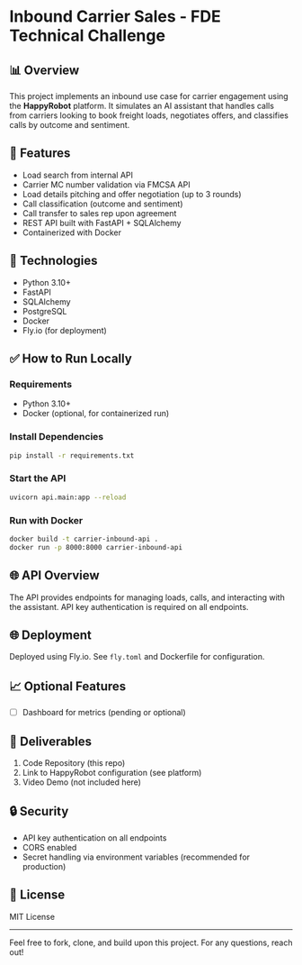 # Inbound Carrier Sales - FDE Technical Challenge

## 📊 Overview

This project implements an inbound use case for carrier engagement using the **HappyRobot** platform. It simulates an AI assistant that handles calls from carriers looking to book freight loads, negotiates offers, and classifies calls by outcome and sentiment.

## 🚀 Features

* Load search from internal API
* Carrier MC number validation via FMCSA API
* Load details pitching and offer negotiation (up to 3 rounds)
* Call classification (outcome and sentiment)
* Call transfer to sales rep upon agreement
* REST API built with FastAPI + SQLAlchemy
* Containerized with Docker

## 🔧 Technologies

* Python 3.10+
* FastAPI
* SQLAlchemy
* PostgreSQL
* Docker
* Fly.io (for deployment)

## ✅ How to Run Locally

### Requirements

* Python 3.10+
* Docker (optional, for containerized run)

### Install Dependencies

```bash
pip install -r requirements.txt
```

### Start the API

```bash
uvicorn api.main:app --reload
```

### Run with Docker

```bash
docker build -t carrier-inbound-api .
docker run -p 8000:8000 carrier-inbound-api
```

## 🌐 API Overview

The API provides endpoints for managing loads, calls, and interacting with the assistant. API key authentication is required on all endpoints.

## 🌐 Deployment

Deployed using Fly.io. See `fly.toml` and Dockerfile for configuration.

## 📈 Optional Features

* [ ] Dashboard for metrics (pending or optional)

## 📢 Deliverables

1. Code Repository (this repo)
2. Link to HappyRobot configuration (see platform)
3. Video Demo (not included here)

## 🔒 Security

* API key authentication on all endpoints
* CORS enabled
* Secret handling via environment variables (recommended for production)

## 📄 License

MIT License

---

Feel free to fork, clone, and build upon this project. For any questions, reach out!
